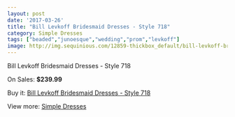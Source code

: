```yaml
---
layout: post
date: '2017-03-26'
title: "Bill Levkoff Bridesmaid Dresses - Style 718"
category: Simple Dresses
tags: ["beaded","junoesque","wedding","prom","levkoff"]
image: http://img.sequinious.com/12859-thickbox_default/bill-levkoff-bridesmaid-dresses-style-718.jpg
---
```

Bill Levkoff Bridesmaid Dresses - Style 718

On Sales: **$239.99**
<a href="https://www.sequinious.com/simple-dresses/6043-bill-levkoff-bridesmaid-dresses-style-718.html"><amp-img layout="responsive" width="600" height="600" src="//img.sequinious.com/12859-thickbox_default/bill-levkoff-bridesmaid-dresses-style-718.jpg" alt="Bill Levkoff Bridesmaid Dresses - Style 718 0" /></a>

Buy it: [Bill Levkoff Bridesmaid Dresses - Style 718](https://www.sequinious.com/simple-dresses/6043-bill-levkoff-bridesmaid-dresses-style-718.html "Bill Levkoff Bridesmaid Dresses - Style 718")

View more: [Simple Dresses](https://www.sequinious.com/5-simple-dresses "Simple Dresses")